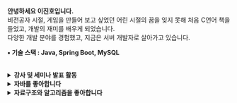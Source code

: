 <b> 안녕하세요 이진호입니다. </b> <br>
비전공자 시절, 게임을 만들어 보고 싶었던 어린 시절의 꿈을 잊지 못해 처음 C언어 책을 들었고, 개발의 재미를 배우게 되었습니다. <br> 
다양한 개발 분야를 경험했고, 지금은 서버 개발자로 살아가고 있습니다. <br>

<b> ▪️  기술 스택 : Java, Spring Boot, MySQL </b>

<br>

<!-- <details>
<summary> 
  <b> 1. 프로젝트 활동 </b> 
</summary>

<br> 

<b> 1.1 GDSC Hongik의 출석 및 과제물 공유 서비스 I'm here </b> 

- <b> 문제 </b> : 교내의 개발 입문자를 위한 인프라 부족 문제를 해결하기 위해 무료 강의를 개설했습니다. 
처음 20명의 신청 인원을 예상하며 강의를 준비했지만, 실제론 140명의 신청자가 몰렸고, 동아리 내부적으로 강의 출결 관리와 과제물 관리에 대한 고민이 있었습니다. 
- <b> 해결 </b> : 이 문제를 해결하기 위해 직접 출석 서비스를 구현하였습니다.  매 학기 수백명이 이용 중이며, 끊임 없이 리팩토링을 진행중입니다.
<b> 주변의 문제를 주도적으로 해결하기 위해 노력합니다. </b>


- 웹 사이트 : [I'm here 바로가기 - imhere.im](https://imhere.im) <br> 프론트엔드, 백엔드, 배포 담당 <br> 
- 리포지토리 : [I'm here server 레포지토리](https://github.com/binary-ho/imhere-server)

- <img src="https://img.shields.io/badge/springboot-6DB33F?style=for-the-badge&logo=springboot&logoColor=white"> <img src="https://img.shields.io/badge/java-007396?style=for-the-badge&logo=Java&logoColor=white"> <img src="https://img.shields.io/badge/postgresql-4169E1?style=for-the-badge&logo=postgresql&logoColor=white"> <img src="https://img.shields.io/badge/redis-DC382D?style=for-the-badge&logo=redis&logoColor=white">

  
- <img src="https://img.shields.io/badge/amazon ec2-FF9900?style=for-the-badge&logo=amazonec2&logoColor=black"> <img src="https://img.shields.io/badge/amazonrds-527FFF?style=for-the-badge&logo=amazonrds&logoColor=white"> <img src="https://img.shields.io/badge/amazon s3-569A31?style=for-the-badge&logo=amazons3&logoColor=white">


<b> 2. 온라인 학습 플랫폼의 정석 MANEE </b>


</details> -->

<!-- <br>  -->


<details>
<summary>  <b>  강사 및 세미나 발표 활동 </b> </summary>

<br>

홍익대학교의 부족한 개발 인프라를 개선하기 위해 GDSC Hongik에 첫 맴버로 참여했습니다 <br>
혼자 공부하는 것의 어려움을 잘 아는 만큼, 개발 입문지를 위한 다양한 활동을 했고, 개발 지식의 공유의 장을 만들기 위해 노력했습니다. <br>


<b> 1. GDSC 웹 프로그래밍 스터디 강사 </b>

- [**강의 영상 유튜브 링크 : https://bit.ly/3x2lqpC**](https://bit.ly/3x2lqpC)
- **140명을 대상으로 한 학기 동안 강의했습니다**
- 평균 90% 이상의 최고 참여율
- 단순한 문법 사용법이 아닌 근본적인 원리와 도입 배경에 초점. 매주 익명 피드백으로 강의 개선

<br>

<b> 2. 발표 및 멘토링 활동 </b>

<br>

- [**객체지향 - 디미터 법칙 : https://bit.ly/4cSPhAW**](https://bit.ly/4cSPhAW)
- [**Lamda & Stream - 도입 배경 부터 최적화 전략까지 : https://bit.ly/4cOrQZI**](https://bit.ly/4cOrQZI)
- [<b> A* And θ* Algorithm : https://bit.ly/4cTEsi4 </b>](https://bit.ly/4cTEsi4)
- [**모던 자바 인 액션 멘토링**](https://github.com/GDSC-Hongik/2023-2-OC-Java-Study)

<br> 

</details>

<!-- <details>
<summary> <b> 3. 온라인 학습 플랫폼의 정석 MANEE </b> </summary>

<Br> 

- 온라인 학습 플랫폼의 정석 MANEE입니다. [바로가기](https://maneestudy.com/) <br> 창업팀 manee에 풀스택으로 참여하여 다양한 기능 구현과 성능 개선을 경험했습니다. <br> <br>
- 결제, 랭킹 등 다양한 피처와 페이지를 개발했습니다. <br> 성능을 개선하기 위해 항상 고민하고 리팩토링했습니다. <br> <br>
- <b> 팀에서 기존에 사용 중인 이미지 URL을 다운받는 메서드 개선 <br> 100명 사진 로딩 평균 30.065초 → 평균 0.988 </b> <br> 
  관련 글 : [FaaS와 비동기 처리로 브라우저의 부담 줄여주기](https://dwaejinho.tistory.com/entry/backend-%ED%94%84%EB%A1%A0%ED%8A%B8%EC%97%90%EC%84%9C-%EC%8B%A4%ED%96%89%ED%95%98%EB%8A%94-%EB%A1%9C%EC%A7%81%EC%9D%84-%EB%B0%B1%EC%95%A4%EB%93%9C%EC%97%90%EC%84%9C-%EC%8B%A4%ED%96%89%ED%95%98%EA%B8%B0) <br> <br>
- 클래스형 컴포넌트에서 함수형 컴포넌트로 전환 <br> <br>
- [비효율적인 NoSQL firebase 쿼리](https://github.com/binary-ho/TIL-public/blob/main/Firebase/firebase%20%EC%BF%BC%EB%A6%AC%20%EB%B9%84%ED%9A%A8%EC%9C%A8%20%EA%B0%9C%EC%84%A0.md)

</details>

<br> -->

<details>
<summary> <b>  자바를 좋아합니다 </b> </summary>

<br>

- [**블로그 작성 자바 글 모음**](https://dwaejinho.tistory.com/tag/Java)
- [**이펙티브 자바 스터디**](https://github.com/binary-ho/TIL-public/tree/main/Effective%20Java)
- [**모던 자바인 액션 스터디**](https://github.com/GDSC-Hongik/2023-2-OC-Java-Study)

<br> 

</details>

<details>
<summary> <b>  자료구조와 알고리즘을 좋아합니다 </b> </summary>

<br>

- [<b> 발표 : A*와 θ* 알고리즘 : https://bit.ly/4cTEsi4 </b>](https://bit.ly/4cTEsi4)
- [**글 : Red-Black Tree의 연산 과정과 Java Util 구현 코드로 이해하기 https://bit.ly/3U93GSr**](https://dwaejinho.tistory.com/entry/Java-Red-Black-Tree%EC%9D%98-%EC%97%B0%EC%82%B0-%EA%B3%BC%EC%A0%95%EA%B3%BC-Java-Util%EC%97%90%EC%84%9C%EC%9D%98-%EA%B5%AC%ED%98%84#1.%20Red-Black%20Tree%EB%9E%80-1)
- [**글 : B+Tree 연산 과정 코드로 이해하기 https://bit.ly/3vxi8Kn**](https://bit.ly/3vxi8Kn)
- [**자료구조 알고리즘 개념 및 코드 정리 : https://github.com/binary-ho/Algorithm-and-Data-Structure**](https://github.com/binary-ho/Algorithm-and-Data-Structure)
- **Samsung dx winter S/W algorithm Course (2021/12 ~ 2022/2)**
- <b> **BOJ** </b> <br>
[![solved.ac tier](http://mazassumnida.wtf/api/v2/generate_badge?boj=dfghcvb11)](https://solved.ac/profile/dfghcvb11)   <br> <br>

<br> 

</details>

<!--


<br> <br>

<b> 2. 그 외 프로젝트 </b>

<details>
<summary>  <b> 5. 익명 채팅 웹 사이트 시장통 </b> </summary>

  <br>
  
- 익명 채팅 웹 사이트 [<U>시장통</U>](https://github.com/binary-ho/sijangtong-client)
- <img src="https://user-images.githubusercontent.com/71186266/188351720-62bc1226-6fdb-4dfb-b1bc-cb18eb22fea8.png" width=60%> 
- <img src="https://user-images.githubusercontent.com/71186266/188351715-0c549b79-097b-4370-8744-0a1748918abf.png" width=60%>
- <img src="https://user-images.githubusercontent.com/71186266/188512988-3083ed89-2f7d-4f01-94b1-4bad8fd14780.jpg" width=70%> 

- **[<U> 시장통 Server </U>](https://github.com/binary-ho/sijangtong-server)**: Spring STOMP + WebSocket로 구현.
- **[<U> 시장통 Client </U>](https://github.com/binary-ho/sijangtong-client)**: React로 구성 SockJS로 서버와 통신. 
- **배포**: AWS EC2에 두 프로젝트를 동시에 배포. 서버 프로젝트는 nohup으로, 클라이언트 프로젝트는 pm2로 배포중.
- **CI/CD**: Travis CI를 통해 프로젝트 push 발생시 자동으로 빌드함. 빌드한 jar 파일은 Amazone S3에 저장되고, Amazone Deploy에 배포 요청함. Amazone Deploy에서는 배포 요청시 S3에서 빌드 파일 가져와서 배포함.
- 시작 버튼을 누르면 익명 채팅방에 입장하게 됩니다. 자동으로 닉네임과 색상이 주어집니다. 
- 시작 버튼을 누를 시 모든 참여자는 같은 prefixes를 가지는 api를 구독합니다. 채팅을 입력하고 전송 버튼을 누를 시, 같은 prefixes를 구독하는 모든 참여자들에게 매세지를 전달합니다. 응용하면 다수의 방이나 개인간 채팅도 구현이 가능합니다.
- <img src="https://img.shields.io/badge/react-61DAFB?style=for-the-badge&logo=react&logoColor=white"> <img src="https://img.shields.io/badge/javascript-F7DF1E?style=for-the-badge&logo=javascript&logoColor=black"> /  <img src="https://img.shields.io/badge/springboot-6DB33F?style=for-the-badge&logo=springboot&logoColor=white"> <img src="https://img.shields.io/badge/java-007396?style=for-the-badge&logo=Java&logoColor=white"> / <img src="https://img.shields.io/badge/amazon ec2-FF9900?style=for-the-badge&logo=amazonec2&logoColor=black"> <img src="https://img.shields.io/badge/amazon s3-569A31?style=for-the-badge&logo=amazons3&logoColor=white"> <img src="https://img.shields.io/badge/travis ci-3EAAAF?style=for-the-badge&logo=travisci&logoColor=black">
</details>

<details>
<summary>  <b> 6. 디지털 소외 계층을 위한 대리 알람 설정 어플리케이션 꼭꼭이 </b> </summary>

- [<b> <U>꼭꼭이</U> </b>](https://github.com/binary-ho/KkokKkogi) (21/11/01 \~ 21/12/07)

- <img src="https://user-images.githubusercontent.com/71186266/157553114-00a5305b-dd24-4cc5-bdaf-b589dc869b97.png" width=40%>
- 복지사나 보호자를 위한 독거노인이나 장애 아동 대상 복약 알람 어플리케이션  
- 회원가입, 로그인, 회원 종류에 따라 다른 화면, 간편한 대리 알람 설정, 알람 확인, 실시간 채팅, 접속 확인 등 구현
- <img src="https://img.shields.io/badge/java-007396?style=for-the-badge&logo=java&logoColor=white"> <img src="https://img.shields.io/badge/androidstudio-3DDC84?style=for-the-badge&logo=androidstudio&logoColor=white"> <img src="https://img.shields.io/badge/firebase-FFCA28?style=for-the-badge&logo=firebase&logoColor=white">
</details>


<details>
<summary>  <b> 7. 디스코팡팡 </b> </summary>

- 쇼핑몰 DB 설계 프로젝트 [<U>디스코팡팡</U>](https://github.com/binary-ho/Discopangpang)

- <img src="https://user-images.githubusercontent.com/71186266/201459483-44a21461-4dc3-42ce-af6f-5150d10415d7.jpg" width=60%> 
- <img src="https://user-images.githubusercontent.com/71186266/201605825-20fe821b-0ee6-47a6-9399-f460a8400e67.png" width=60%>
- <img src="https://user-images.githubusercontent.com/71186266/201471625-d74eff09-d701-4634-8955-209f7c2384ce.png" width=40%> <img src="https://user-images.githubusercontent.com/71186266/201471626-1f902a00-a4c2-44d6-a35b-a662453a7c31.png" width=40%> 


- 쇼핑몰 쿠팡의 화면을 분석하여 DB를 비슷하게 설계해보는 프로젝트.
- 추측한 내용을 기반으로 관계 모델과 ER 다이어그램을 그려보고 Spring Entitiy까지 설계.
- 간단한 비즈니스 로직과, 클라이언트단 설계 예정. 

- <img src="https://img.shields.io/badge/springboot-6DB33F?style=for-the-badge&logo=springboot&logoColor=white"> <img src="https://img.shields.io/badge/MySQL-4479A1?style=for-the-badge&logo=MySQL&logoColor=white"> <img src="https://img.shields.io/badge/java-007396?style=for-the-badge&logo=Java&logoColor=white">
</details>

<details>
<summary> <b> 8. 카피 게임 Five Night's At Jinho's </b> </summary>

- <b> 카피 게임 [<U>Five Night's At Jinho's</U>](https://github.com/binary-ho/Five-Nights-at-Jinho-s) (20/10/18 \~ 20/11/25) </b>

  
- <img src="https://user-images.githubusercontent.com/71186266/157548182-4fa76d1f-b31b-4059-97a5-d0a077fcd1cd.png" width=60%>
- 유명 공포 게임 Five Night's At Freddy's의 카피 게임
- 코드를 찾아보지 않고, 다회의 플레이로 직접 비슷한 플레이 구현
- <img src="https://img.shields.io/badge/C Sharp-239120?style=for-the-badge&logo=c sharp&logoColor=white"> <img src="https://img.shields.io/badge/Unity 3D-181717?style=for-the-badge&logo=unity&logoColor=white">
</details>

<br/><br/>


맨날 찾는 아이콘 검색 사이트: https://simpleicons.org/

<p>
<img src="https://github-readme-stats.vercel.app/api/top-langs/?username=binary-ho&layout=compact&theme=cobalt"/>
</p>

**binary-ho/binary-ho** is a ✨ _special_ ✨ repository because its `README.md` (this file) appears on your GitHub profile.

Here are some ideas to get you started:

- 🔭 I’m currently working on ...
- 🌱 I’m currently learning ...
- 👯 I’m looking to collaborate on ...
- 🤔 I’m looking for help with ...
- 💬 Ask me about ...
- 📫 How to reach me: ...
- 😄 Pronouns: ...
- ⚡ Fun fact: ...
--->
